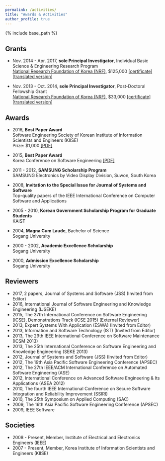```yaml
---
permalink: /activities/
title: "Awards & Activities"
author_profile: true
---
```



{% include base_path %}

## Grants

* Nov. 2014 - Apr. 2017, **sole Principal Investigator**, Individual Basic Science & Engineering Research Program   
[National Research Foundation of Korea (NRF)](http://www.nrf.re.kr/eng/main), $125,000
[[certificate]](/files/fund2Individual.pdf) [[translated version]](/files/fund2IndividualTranslate.pdf)


* Nov. 2013 - Oct. 2014, **sole Principal Investigator**, Post-Doctoral Fellowship Grant    
[National Research Foundation of Korea (NRF)](http://www.nrf.re.kr/eng/main), $33,000
[[certificate]](/files/fund1Postdoc.pdf) [[translated version]](/files/fund1PostdocTranslate.pdf)


## Awards

* 2016, **Best Paper Award**  
Software Engineering Society of Korean Institute of Information Scientists and Engineers (KIISE)  
Prize: $1,000
[[PDF]](/files/bestpaper_softwaresociety2016.pdf)


* 2015, **Best Paper Award**  
Korea Conference on Software Engineering
[[PDF]](/files/bestpaper_KCSE2015.pdf)


* 2011 - 2012, **SAMSUNG Scholarship Program**  
SAMSUNG Electronics by Video Display Division, Suwon, South Korea


* 2008, **Invitation to the Special Issue for Journal of Systems and Software**  
Top-quality papers of the IEEE International Conference on Computer Software and Applications


* 2005 - 2010, **Korean Government Scholarship Program for Graduate Students**  
KAIST


* 2004, **Magna Cum Laude**, Bachelor of Science  
Sogang University

* 2000 - 2002, **Academic Excellence Scholarship**  
Sogang University

* 2000, **Admission Excellence Scholarship**  
Sogang University  


## Reviewers

* 2017, 2 papers, Journal of Systems and Software (JSS) (Invited from Editor)  
* 2016, International Journal of Software Engineering and Knowledge Engineering (IJSEKE)
* 2015, The 37th International Conference on Software Engineering (ICSE), Demonstrations Track (ICSE 2015) (External Reviewer)
* 2013, Expert Systems With Application (ESWA) (Invited from Editor)
* 2013, Information and Software Technology (IST) (Invited from Editor)
* 2013, The 29th IEEE International Conference on Software Maintenance (ICSM 2013)
* 2013, The 25th International Conference on Software Engineering and Knowledge Engineering (SEKE 2013)
* 2012, Journal of Systems and Software (JSS) (Invited from Editor)
* 2012, The 19th Asia Pacific Software Engineering Conference (APSEC)
* 2012, The 27th IEEE/ACM International Conference on Automated Software Engineering (ASE)
* 2012, International Conference on Advanced Software Engineering & Its Applications (ASEA 2012)
* 2010, The fourth IEEE International Conference on Secure Software Integration and Reliability Improvement (SSIRI)
* 2010, The 25th Symposium on Applied Computing (SAC)
* 2009, The 16th Asia Pacific Software Engineering Conference (APSEC)
* 2009, IEEE Software  

## Societies

* 2008 - Present, Member, Institute of Electrical and Electronics Engineers (IEEE)
* 2007 - Present, Member, Korea Institute of Information Scientists and Engineers (KIISE)
